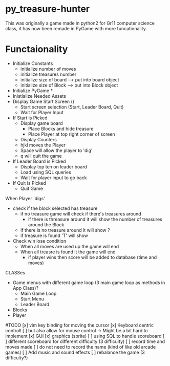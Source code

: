 # py_treasure-hunter
This was originally a game made in python2 for Gr11 computer science class,
it has now been remade in PyGame with more funcationality.

# Functaionality

* Initialize Constants
    * initialize number of moves
    * initialize treasures number
    * initialize size of board --> put into board object
    * initialize size of Block --> put into Block object
* Initialize PyGame
    *
* Inistialize Needed Assets
* Display Game Start Screen ()
    * Start screen selection (Start, Leader Board, Quit)
    * Wait for Player Input
* If Start is Picked
    * Display game board
        * Place Blocks and hide treasure
        * Place Player at top right corner of screen
    * Display Counters
    * hjkl moves the Player
    * Space will allow the player to 'dig'
    * q will quit the game
* If Leader Board is Picked
    * Display top ten on leader board
    * Load using SQL queries
    * Wait for player input to go back
* If Quit is Picked
    * Quit Game

When Player 'digs'
* check if the block selected has treasure
    * if no treasure game will check if there's treasures around
        * if there is threasure around it will show the number of treasures around the Block
    * if there is no treasure around it will show ?
    * if treasure is found 'T' will show
* Check win lose condition
    * When all moves are used up the game will end
    * When all treasre is found it the game will end
        * if player wins then score will be added to database (time and moves)

CLASSes
* Game menus with different game loop (3 main game loop as methods in App Class)?
    * Main Game Loop
    * Start Menu
    * Leader Board
* Blocks
* Player



#TODO
[x] vim key binding for moving the cursor
    [x] Keyboard centric controll
    [ ] but also allow for mouse control -> Might be a bit hard to implement
[x] GUI
    [x] graphics (sprite)
[ ] using SQL to handle scoreboard
    [ ] different scoreboard for different difficulty (3 difficulty)
    [ ] record time and moves made
    [ ] do not need to record the name (kind of like old arcade games)
[ ] Add music and sound effects
[ ] rebalance the game (3 difficulty?)

